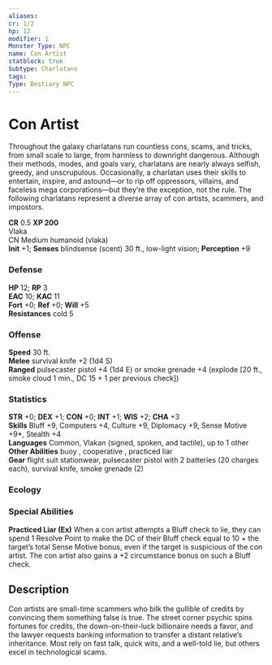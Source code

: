 ```yaml
---
aliases: 
cr: 1/2
hp: 12
modifier: 1
Monster Type: NPC
name: Con Artist
statblock: true
Subtype: Charlatans
tags: 
Type: Bestiary NPC
---
```


# Con Artist

Throughout the galaxy charlatans run countless cons, scams, and tricks, from small scale to large, from harmless to downright dangerous. Although their methods, modes, and goals vary, charlatans are nearly always selfish, greedy, and unscrupulous. Occasionally, a charlatan uses their skills to entertain, inspire, and astound—or to rip off oppressors, villains, and faceless mega corporations—but they’re the exception, not the rule. The following charlatans represent a diverse array of con artists, scammers, and impostors.

**CR** 0.5
**XP 200**  
Vlaka  
CN Medium humanoid (vlaka)  
**Init** +1; **Senses** blindsense (scent) 30 ft., low-light vision; **Perception** +9  

### Defense

**HP** 12; **RP** 3  
**EAC** 10; **KAC** 11  
**Fort** +0; **Ref** +0; **Will** +5  
**Resistances** cold 5  

### Offense

**Speed** 30 ft.  
**Melee** survival knife +2 (1d4 S)  
**Ranged** pulsecaster pistol +4 (1d4 E) or smoke grenade +4 (explode \[20 ft., smoke cloud 1 min., DC 15 + 1 per previous check\])

### Statistics

**STR** +0; **DEX** +1; **CON** +0; **INT** +1; **WIS** +2; **CHA** +3  
**Skills** Bluff +9, Computers +4, Culture +9, Diplomacy +9, Sense Motive +9\*, Stealth +4  
**Languages** Common, Vlakan (signed, spoken, and tactile), up to 1 other  
**Other Abilities** buoy , cooperative , practiced liar  
**Gear** flight suit stationwear, pulsecaster pistol with 2 batteries (20 charges each), survival knife, smoke grenade (2)

### Ecology

### Special Abilities

**Practiced Liar (Ex)** When a con artist attempts a Bluff check to lie, they can spend 1 Resolve Point to make the DC of their Bluff check equal to 10 + the target’s total Sense Motive bonus, even if the target is suspicious of the con artist. The con artist also gains a +2 circumstance bonus on such a Bluff check.

## Description

Con artists are small-time scammers who bilk the gullible of credits by convincing them something false is true. The street corner psychic spins fortunes for credits, the down-on-their-luck billionaire needs a favor, and the lawyer requests banking information to transfer a distant relative’s inheritance. Most rely on fast talk, quick wits, and a well-told lie, but others excel in technological scams.